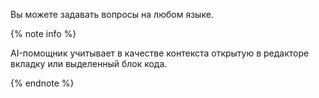 Вы можете задавать вопросы на любом языке.

{% note info %}

AI-помощник учитывает в качестве контекста открытую в редакторе вкладку или выделенный блок кода.

{% endnote %}
